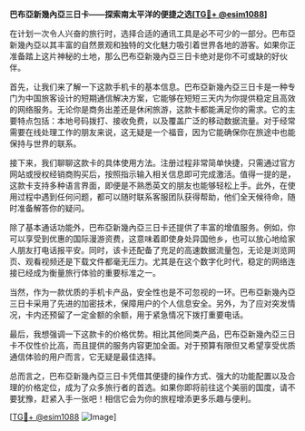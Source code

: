 **巴布亞新幾內亞三日卡——探索南太平洋的便捷之选[[TG💪+ @esim1088](https://t.me/s/esim1088)]**

在计划一次令人兴奋的旅行时，选择合适的通讯工具是必不可少的一部分。巴布亞新幾內亞以其丰富的自然景观和独特的文化魅力吸引着世界各地的游客。如果你正准备踏上这片神秘的土地，那么巴布亞新幾內亞三日卡绝对是你不可或缺的好伙伴。

首先，让我们来了解一下这款手机卡的基本信息。巴布亞新幾內亞三日卡是一种专门为中国旅客设计的短期通信解决方案，它能够在短短三天内为你提供稳定且高效的网络服务。无论你是商务出差还是休闲旅游，这款卡都能满足你的需求。它的主要特点包括：本地号码拨打、接收免费，以及覆盖广泛的移动数据流量。对于经常需要在线处理工作的朋友来说，这无疑是一个福音，因为它能确保你在旅途中也能保持与世界的联系。

接下来，我们聊聊这款卡的具体使用方法。注册过程非常简单快捷，只需通过官方网站或授权经销商购买后，按照指示输入相关信息即可完成激活。值得一提的是，这款卡支持多种语言界面，即便是不熟悉英文的朋友也能够轻松上手。此外，在使用过程中遇到任何问题，都可以随时联系客服团队获得帮助，他们全天候待命，随时准备解答你的疑问。

除了基本通话功能外，巴布亞新幾內亞三日卡还提供了丰富的增值服务。例如，你可以享受到优惠的国际漫游资费，这意味着即使身处异国他乡，也可以放心地给家人朋友打电话报平安。同时，该卡还配备了充足的高速数据流量包，无论是浏览网页、观看视频还是下载文件都毫无压力。尤其是在这个数字化时代，稳定的网络连接已经成为衡量旅行体验的重要标准之一。

当然，作为一款优质的手机卡产品，安全性也是不可忽视的一环。巴布亞新幾內亞三日卡采用了先进的加密技术，保障用户的个人信息安全。另外，为了应对突发情况，卡内还预留了一定金额的余额，用于紧急情况下拨打重要电话。

最后，我想强调一下这款卡的价格优势。相比其他同类产品，巴布亞新幾內亞三日卡不仅性价比高，而且提供的服务内容更加全面。对于预算有限但又希望享受优质通信体验的用户而言，它无疑是最佳选择。

总而言之，巴布亞新幾內亞三日卡凭借其便捷的操作方式、强大的功能配置以及合理的价格定位，成为了众多旅行者的首选。如果你即将前往这个美丽的国度，请不要犹豫，赶紧入手一张吧！相信它会为你的旅程增添更多乐趣与便利。

[[TG💪+ @esim1088](https://t.me/s/esim1088) ![Image](https://i.postimg.cc/4NQfJmqS/Snipaste-2025-05-13-00-14-12.png)]